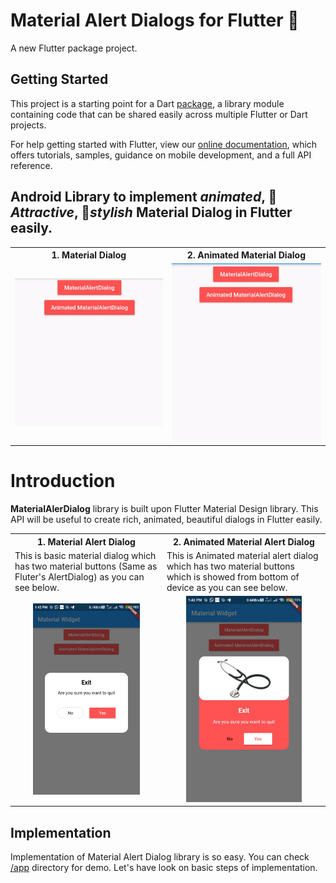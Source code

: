 # Material Alert Dialogs for Flutter 📱

A new Flutter package project.

## Getting Started

This project is a starting point for a Dart
[package](https://flutter.dev/developing-packages/),
a library module containing code that can be shared easily across
multiple Flutter or Dart projects.

For help getting started with Flutter, view our 
[online documentation](https://flutter.dev/docs), which offers tutorials, 
samples, guidance on mobile development, and a full API reference.

## Android Library to implement *animated*, 🥰 *Attractive*, 🎨*stylish* Material Dialog in Flutter easily.

<table style="width:100%">
  <tr>
    <th><b>1. Material Dialog<b></b></th>
    <th>2. Animated Material Dialog</th> 
  </tr>
  <tr>
    <td><img src="gifs/alert.gif"/></td>
    <td><img src="gifs/animated.gif"/></td>
  </tr>
</table>

# Introduction

**MaterialAlerDialog** library is built upon Flutter Material Design library. This API will be useful to create rich, animated, beautiful dialogs in Flutter  easily. 

<table style="width:100%">
  <tr>
    <th><b>1. Material Alert Dialog<b></b></th>
    <th>2. Animated Material Alert Dialog</th>
  </tr>
  <tr>
    <td>This is basic material dialog which has two material buttons (Same as Fluter's AlertDialog) as you can see below.</td>
    <td>This is Animated material alert  dialog which has two material buttons which is showed from bottom of device as you can see below.</td> 
  </tr>
  <tr>
    <td align="center"><img src="gifs/alert.jpg" width="75%"/></td>
    <td align="center"><img src="gifs/animated.jpg" width="75%"/></td> 
  </tr>
</table>

## Implementation
Implementation of Material Alert Dialog library is so easy. You can check [/app](/app) directory for demo. Let's have look on basic steps of implementation.


